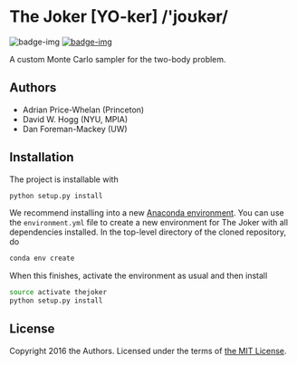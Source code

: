 # The Joker [YO-ker] /'joʊkər/

![badge-img](https://img.shields.io/badge/Made%20at-%23AstroHackWeek-8063d5.svg?style=flat)
[![badge-img](https://img.shields.io/badge/http://img.shields.io/badge/arXiv-1610.07602-orange.svg?style=flat)](https://arxiv.org/abs/1610.07602)

A custom Monte Carlo sampler for the two-body problem.

## Authors

- Adrian Price-Whelan (Princeton)
- David W. Hogg (NYU, MPIA)
- Dan Foreman-Mackey (UW)

## Installation

The project is installable with

```bash
python setup.py install
```

We recommend installing into a new [Anaconda
environment](http://conda.pydata.org/docs/using/envs.html). You can use the `environment.yml` file
to create a new environment for The Joker with all dependencies installed. In the top-level
directory of the cloned repository, do

```bash
conda env create
```

When this finishes, activate the environment as usual and then install

```bash
source activate thejoker
python setup.py install
```

## License

Copyright 2016 the Authors. Licensed under the terms of [the MIT
License](https://github.com/adrn/thejoker/blob/master/LICENSE).
